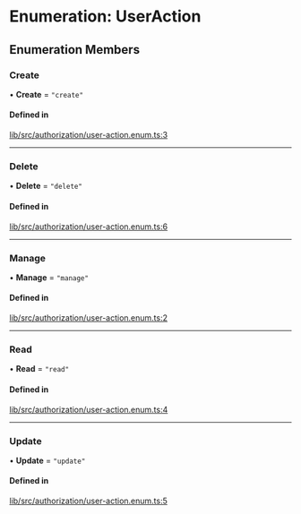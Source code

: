 # Enumeration: UserAction

## Enumeration Members

### Create

• **Create** = ``"create"``

#### Defined in

[lib/src/authorization/user-action.enum.ts:3](https://github.com/joonashak/nestjs-clone-bay/blob/1a4ecf31d03284a98989ab940da71aae76589b7b/lib/src/authorization/user-action.enum.ts#L3)

___

### Delete

• **Delete** = ``"delete"``

#### Defined in

[lib/src/authorization/user-action.enum.ts:6](https://github.com/joonashak/nestjs-clone-bay/blob/1a4ecf31d03284a98989ab940da71aae76589b7b/lib/src/authorization/user-action.enum.ts#L6)

___

### Manage

• **Manage** = ``"manage"``

#### Defined in

[lib/src/authorization/user-action.enum.ts:2](https://github.com/joonashak/nestjs-clone-bay/blob/1a4ecf31d03284a98989ab940da71aae76589b7b/lib/src/authorization/user-action.enum.ts#L2)

___

### Read

• **Read** = ``"read"``

#### Defined in

[lib/src/authorization/user-action.enum.ts:4](https://github.com/joonashak/nestjs-clone-bay/blob/1a4ecf31d03284a98989ab940da71aae76589b7b/lib/src/authorization/user-action.enum.ts#L4)

___

### Update

• **Update** = ``"update"``

#### Defined in

[lib/src/authorization/user-action.enum.ts:5](https://github.com/joonashak/nestjs-clone-bay/blob/1a4ecf31d03284a98989ab940da71aae76589b7b/lib/src/authorization/user-action.enum.ts#L5)
